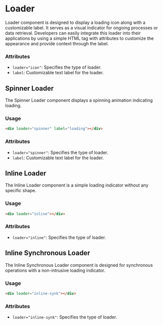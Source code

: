 # Loader

Loader component is designed to display a loading icon along with a customizable label. It serves as a visual indicator for ongoing processes or data retrieval. Developers can easily integrate this loader into their applications by using a simple HTML tag with attributes to customize the appearance and provide context through the label.

### Attributes

- `loader="icon"`: Specifies the type of loader.
- `label`: Customizable text label for the loader.

## Spinner Loader

The Spinner Loader component displays a spinning animation indicating loading.

### Usage

```html
<div loader="spinner" label="loading"></div>
```

### Attributes

- `loader="spinner"`: Specifies the type of loader.
- `label`: Customizable text label for the loader.

## Inline Loader

The Inline Loader component is a simple loading indicator without any specific shape.

### Usage

```html
<div loader="inline"></div>
```

### Attributes

- `loader="inline"`: Specifies the type of loader.

## Inline Synchronous Loader

The Inline Synchronous Loader component is designed for synchronous operations with a non-intrusive loading indicator.

### Usage

```html
<div loader="inline-synk"></div>
```

### Attributes

- `loader="inline-synk"`: Specifies the type of loader.
